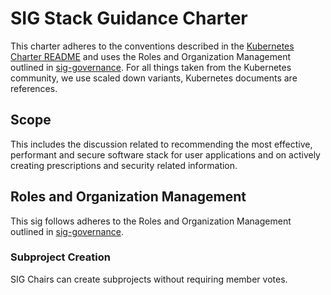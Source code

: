 # SIG Stack Guidance Charter

This charter adheres to the conventions described in the [Kubernetes Charter README] and uses the Roles and Organization Management outlined in [sig-governance]. For all things taken from the Kubernetes community, we use scaled down variants, Kubernetes documents are references.

## Scope

This includes the discussion related to recommending the most effective, performant and secure software stack for user applications and on actively creating prescriptions and security related information.

## Roles and Organization Management

This sig follows adheres to the Roles and Organization Management outlined in [sig-governance].

### Subproject Creation

SIG Chairs can create subprojects without requiring member votes.

[kubernetes charter readme]: https://github.com/kubernetes/community/blob/master/committee-steering/governance/README.md
[sig-governance]: https://github.com/kubernetes/community/blob/master/committee-steering/governance/sig-governance.md
[sig-subprojects]: https://github.com/kubernetes/community/blob/master/sig-YOURSIG/README.md#subprojects
